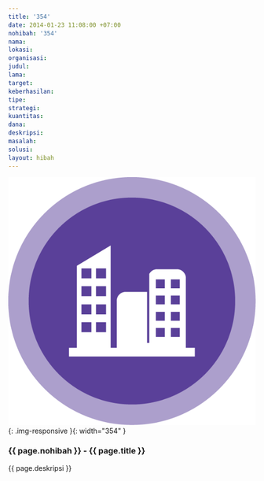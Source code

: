 ```yaml
---
title: '354'
date: 2014-01-23 11:08:00 +07:00
nohibah: '354'
nama:
lokasi:
organisasi:
judul:
lama:
target:
keberhasilan:
tipe:
strategi:
kuantitas:
dana:
deskripsi:
masalah:
solusi:
layout: hibah
---
```


![354](/static/img/hibahcms/354.png){: .img-responsive }{: width="354" }

### {{ page.nohibah }} - {{ page.title }}

{{ page.deskripsi }}
